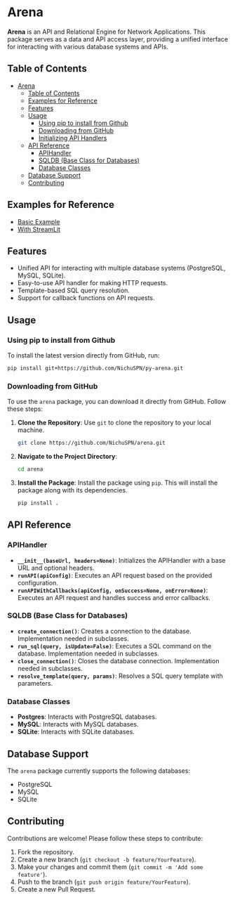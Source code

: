 # Arena

**Arena** is an API and Relational Engine for Network Applications. This package serves as a data and API access layer, providing a unified interface for interacting with various database systems and APIs.

## Table of Contents

- [Arena](#arena)
  - [Table of Contents](#table-of-contents)
  - [Examples for Reference](#examples-for-reference)
  - [Features](#features)
  - [Usage](#usage)
    - [Using pip to install from Github](#using-pip-to-install-from-github)
    - [Downloading from GitHub](#downloading-from-github)
    - [Initializing API Handlers](#initializing-api-handlers)
  - [API Reference](#api-reference)
    - [APIHandler](#apihandler)
    - [SQLDB (Base Class for Databases)](#sqldb-base-class-for-databases)
    - [Database Classes](#database-classes)
  - [Database Support](#database-support)
  - [Contributing](#contributing)
 
## Examples for Reference
- [Basic Example](https://github.com/NichuSPN/py-arena-example)
- [With StreamLit](https://github.com/NichuSPN/py-arena-streamlit-example)

## Features

- Unified API for interacting with multiple database systems (PostgreSQL, MySQL, SQLite).
- Easy-to-use API handler for making HTTP requests.
- Template-based SQL query resolution.
- Support for callback functions on API requests.

## Usage

### Using pip to install from Github

To install the latest version directly from GitHub, run:

```bash
pip install git+https://github.com/NichuSPN/py-arena.git
```

### Downloading from GitHub

To use the `arena` package, you can download it directly from GitHub. Follow these steps:

1. **Clone the Repository**: Use `git` to clone the repository to your local machine.

   ```bash
   git clone https://github.com/NichuSPN/arena.git
   ```

2. **Navigate to the Project Directory**:

   ```bash
   cd arena
   ```

3. **Install the Package**: Install the package using `pip`. This will install the package along with its dependencies.

   ```bash
   pip install .
   ```

## API Reference

### APIHandler

- **`__init__(baseUrl, headers=None)`**: Initializes the APIHandler with a base URL and optional headers.
- **`runAPI(apiConfig)`**: Executes an API request based on the provided configuration.
- **`runAPIWithCallbacks(apiConfig, onSuccess=None, onError=None)`**: Executes an API request and handles success and error callbacks.

### SQLDB (Base Class for Databases)

- **`create_connection()`**: Creates a connection to the database. Implementation needed in subclasses.
- **`run_sql(query, isUpdate=False)`**: Executes a SQL command on the database. Implementation needed in subclasses.
- **`close_connection()`**: Closes the database connection. Implementation needed in subclasses.
- **`resolve_template(query, params)`**: Resolves a SQL query template with parameters.

### Database Classes

- **Postgres**: Interacts with PostgreSQL databases.
- **MySQL**: Interacts with MySQL databases.
- **SQLite**: Interacts with SQLite databases.

## Database Support

The `arena` package currently supports the following databases:

- PostgreSQL
- MySQL
- SQLite

## Contributing

Contributions are welcome! Please follow these steps to contribute:

1. Fork the repository.
2. Create a new branch (`git checkout -b feature/YourFeature`).
3. Make your changes and commit them (`git commit -m 'Add some feature'`).
4. Push to the branch (`git push origin feature/YourFeature`).
5. Create a new Pull Request.
